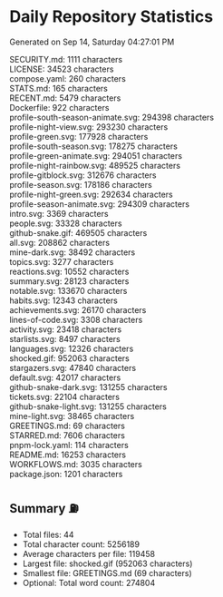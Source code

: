 # Daily Repository Statistics
Generated on Sep 14, Saturday 04:27:01 PM  

SECURITY.md: 1111 characters  
LICENSE: 34523 characters  
compose.yaml: 260 characters  
STATS.md: 165 characters  
RECENT.md: 5479 characters  
Dockerfile: 922 characters  
profile-south-season-animate.svg: 294398 characters  
profile-night-view.svg: 293230 characters  
profile-green.svg: 177928 characters  
profile-south-season.svg: 178275 characters  
profile-green-animate.svg: 294051 characters  
profile-night-rainbow.svg: 489525 characters  
profile-gitblock.svg: 312676 characters  
profile-season.svg: 178186 characters  
profile-night-green.svg: 292634 characters  
profile-season-animate.svg: 294309 characters  
intro.svg: 3369 characters  
people.svg: 33328 characters  
github-snake.gif: 469505 characters  
all.svg: 208862 characters  
mine-dark.svg: 38492 characters  
topics.svg: 3277 characters  
reactions.svg: 10552 characters  
summary.svg: 28123 characters  
notable.svg: 133670 characters  
habits.svg: 12343 characters  
achievements.svg: 26170 characters  
lines-of-code.svg: 3308 characters  
activity.svg: 23418 characters  
starlists.svg: 8497 characters  
languages.svg: 12326 characters  
shocked.gif: 952063 characters  
stargazers.svg: 47840 characters  
default.svg: 42017 characters  
github-snake-dark.svg: 131255 characters  
tickets.svg: 22104 characters  
github-snake-light.svg: 131255 characters  
mine-light.svg: 38465 characters  
GREETINGS.md: 69 characters  
STARRED.md: 7606 characters  
pnpm-lock.yaml: 114 characters  
README.md: 16253 characters  
WORKFLOWS.md: 3035 characters  
package.json: 1201 characters  

## Summary ⛽  
- Total files: 44  
- Total character count: 5256189  
- Average characters per file: 119458  
- Largest file: shocked.gif (952063 characters)  
- Smallest file: GREETINGS.md (69 characters)  
- Optional: Total word count: 274804  
